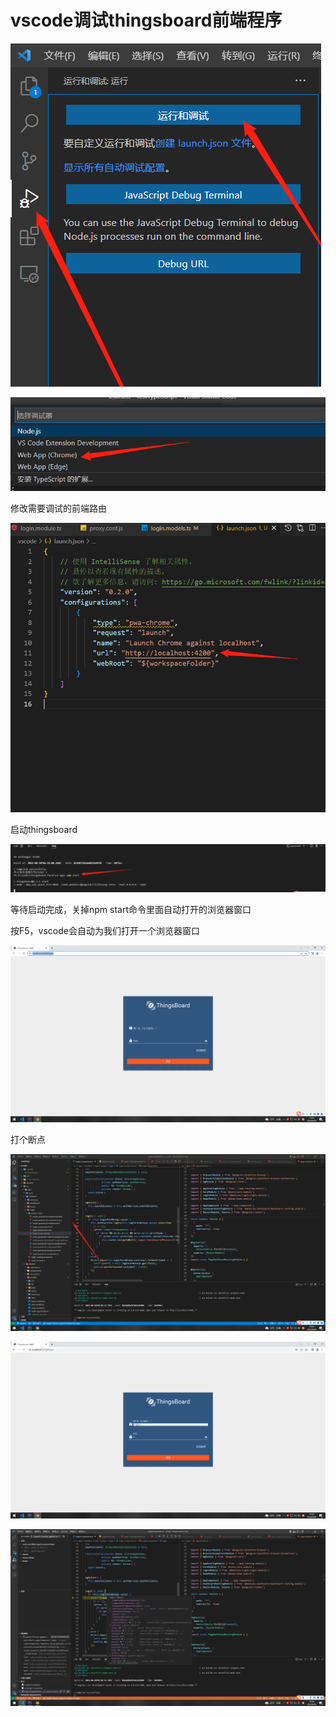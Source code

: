 # vscode调试thingsboard前端程序



![image-20220826095759015](Imag/image-20220826095759015.png)

![image-20220826095818622](Imag/image-20220826095818622.png)

修改需要调试的前端路由

![image-20220826095851218](Imag/image-20220826095851218.png)

启动thingsboard

![image-20220826095945164](Imag/image-20220826095945164.png)

等待启动完成，关掉npm start命令里面自动打开的浏览器窗口

按F5，vscode会自动为我们打开一个浏览器窗口

![image-20220826100303571](Imag/image-20220826100303571.png)

打个断点

![image-20220826100341120](Imag/image-20220826100341120.png)

![image-20220826100356740](Imag/image-20220826100356740.png)

![image-20220826100427977](Imag/image-20220826100427977.png)